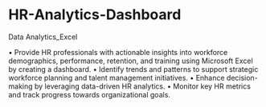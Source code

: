# HR-Analytics-Dashboard
Data Analytics_Excel

•	Provide HR professionals with actionable insights into workforce demographics, performance, retention, and training using Microsoft Excel by creating a dashboard.
•	Identify trends and patterns to support strategic workforce planning and talent management initiatives.
•	Enhance decision-making by leveraging data-driven HR analytics.
•	Monitor key HR metrics and track progress towards organizational goals.
